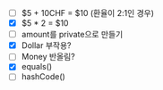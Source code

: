 - [ ] $5 + 10CHF = $10 (환율이 2:1인 경우)
- [x] $5 * 2 = $10
- [ ] amount를 private으로 만들기
- [x] Dollar 부작용?
- [ ] Money 반올림?
- [x] equals()
- [ ] hashCode()